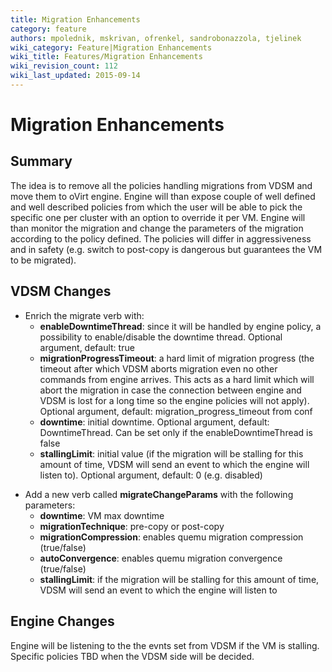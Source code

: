 ```yaml
---
title: Migration Enhancements
category: feature
authors: mpolednik, mskrivan, ofrenkel, sandrobonazzola, tjelinek
wiki_category: Feature|Migration Enhancements
wiki_title: Features/Migration Enhancements
wiki_revision_count: 112
wiki_last_updated: 2015-09-14
---
```


# Migration Enhancements

## Summary

The idea is to remove all the policies handling migrations from VDSM and move them to oVirt engine. Engine will than expose couple of well defined and well described policies from which the user will be able to pick the specific one per cluster with an option to override it per VM. Engine will than monitor the migration and change the parameters of the migration according to the policy defined. The policies will differ in aggressiveness and in safety (e.g. switch to post-copy is dangerous but guarantees the VM to be migrated).

## VDSM Changes

*   Enrich the migrate verb with:
    -   **enableDowntimeThread**: since it will be handled by engine policy, a possibility to enable/disable the downtime thread. Optional argument, default: true
    -   **migrationProgressTimeout**: a hard limit of migration progress (the timeout after which VDSM aborts migration even no other commands from engine arrives. This acts as a hard limit which will abort the migration in case the connection between engine and VDSM is lost for a long time so the engine policies will not apply). Optional argument, default: migration_progress_timeout from conf
    -   **downtime**: initial downtime. Optional argument, default: DowntimeThread. Can be set only if the enableDowntimeThread is false
    -   **stallingLimit**: initial value (if the migration will be stalling for this amount of time, VDSM will send an event to which the engine will listen to). Optional argument, default: 0 (e.g. disabled)

<!-- -->

*   Add a new verb called **migrateChangeParams** with the following parameters:
    -   **downtime**: VM max downtime
    -   **migrationTechnique**: pre-copy or post-copy
    -   **migrationCompression**: enables quemu migration compression (true/false)
    -   **autoConvergence**: enables quemu migration convergence (true/false)
    -   **stallingLimit**: if the migration will be stalling for this amount of time, VDSM will send an event to which the engine will listen to

## Engine Changes

Engine will be listening to the the evnts set from VDSM if the VM is stalling. Specific policies TBD when the VDSM side will be decided.

